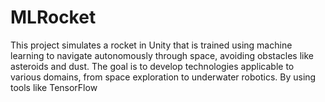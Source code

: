 # MLRocket
This project simulates a rocket in Unity that is trained using machine learning to navigate autonomously through space, avoiding obstacles like asteroids and dust. The goal is to develop technologies applicable to various domains, from space exploration to underwater robotics. By using tools like TensorFlow
